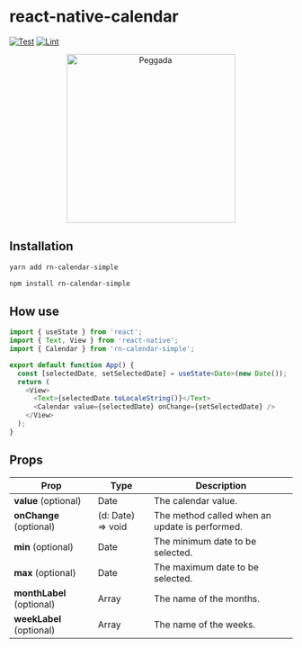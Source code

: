 # react-native-calendar

[![Test](https://github.com/emirdeliz/rn-calendar-simple/actions/workflows/test.yml/badge.svg)](https://github.com/emirdeliz/rn-calendar-simple/actions/workflows/test.yml)
[![Lint](https://github.com/emirdeliz/rn-calendar-simple/actions/workflows/lint.yml/badge.svg)](https://github.com/emirdeliz/rn-calendar-simple/actions/workflows/lint.yml)

<p align="center">
  <img src="https://github.com/emirdeliz/rn-calendar-simple/blob/main/docs/demo.gif" width="300" height="auto" alt="Peggada"/>
</p>

## Installation
```bash
yarn add rn-calendar-simple
```
```bash
npm install rn-calendar-simple
```

## How use
```typescript
import { useState } from 'react';
import { Text, View } from 'react-native';
import { Calendar } from 'rn-calendar-simple';

export default function App() {
  const [selectedDate, setSelectedDate] = useState<Date>(new Date());
  return (
    <View>
      <Text>{selectedDate.toLocaleString()}</Text>
      <Calendar value={selectedDate} onChange={setSelectedDate} />
    </View>
  );
}
```

## Props

| **Prop**           | **Type**      | **Description**                              |
| ------------------ | ------------- | -------------------------------------------- |
| **value** (optional) | Date | The calendar value. |
| **onChange** (optional)  | (d: Date) => void | The method called when an update is performed.  |
| **min** (optional) | Date | The minimum date to be selected. |
| **max** (optional) | Date | The maximum date to be selected. |
| **monthLabel** (optional) | Array<ReactNode> | The name of the months. |
| **weekLabel** (optional) | Array<ReactNode> | The name of the weeks. |



